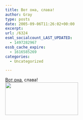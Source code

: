 ```yaml
---
title: Вот она, слава!
author: Gray
type: posts
date: 2005-09-06T11:26:02+00:00
excerpt:
url: /6324
esml_socialcount_LAST_UPDATED:
  - 1497282967
essb_cache_expire:
  - 1616585269
categories:
  - Uncategorized

---
```








<a href="http://news.yandex.ru/computers.html" target="_blank">Вот она</a>, слава!  
<img src="https://i2.wp.com/www.ljplus.ru/img/g/r/gray_ru/yandex-ya.gif?resize=233%2C104" width=233 height=104 data-recalc-dims="1">